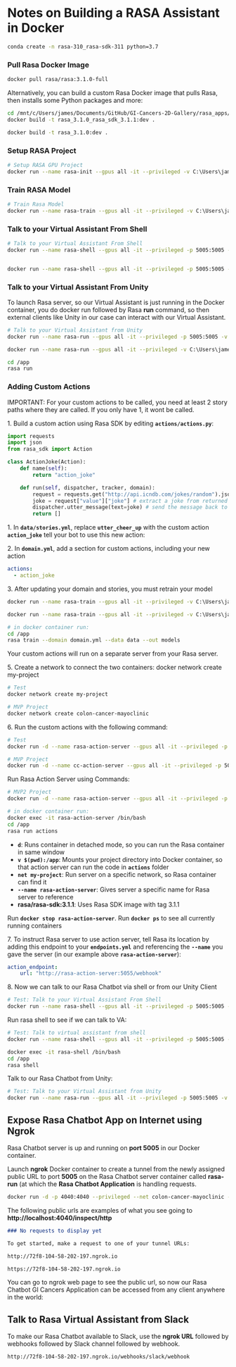 # Notes on Building a RASA Assistant in Docker

~~~bash
conda create -n rasa-310_rasa-sdk-311 python=3.7
~~~

### Pull Rasa Docker Image

~~~bash
docker pull rasa/rasa:3.1.0-full
~~~

Alternatively, you can build a custom Rasa Docker image that pulls Rasa, then installs some Python packages and more:

~~~bash
cd /mnt/c/Users/james/Documents/GitHub/GI-Cancers-2D-Gallery/rasa_apps/RasaDockerfile
docker build -t rasa_3.1.0_rasa_sdk_3.1.1:dev .

docker build -t rasa_3.1.0:dev .
~~~

### Setup RASA Project

~~~bash
# Setup RASA GPU Project
docker run --name rasa-init --gpus all -it --privileged -v C:\Users\james\Documents\GitHub\GI-Cancers-2D-Gallery\rasa_apps\colon_cancer_va:/app rasa/rasa:3.1.0-full init --no-prompt
~~~

### Train RASA Model

~~~bash
# Train Rasa Model
docker run --name rasa-train --gpus all -it --privileged -v C:\Users\james\Documents\GitHub\GI-Cancers-2D-Gallery\rasa_apps\colon_cancer_va:/app rasa/rasa:3.1.0-full train --domain domain.yml --data data --out models
~~~


### Talk to your Virtual Assistant From Shell

~~~bash
# Talk to your Virtual Assistant From Shell
docker run --name rasa-shell --gpus all -it --privileged -p 5005:5005 -v C:\Users\james\Documents\GitHub\GI-Cancers-2D-Gallery\rasa_apps\colon_cancer_va:/app rasa/rasa:3.1.0-full shell


docker run --name rasa-shell --gpus all -it --privileged -p 5005:5005 -v C:\Users\james\Documents\GitHub\GI-Cancers-2D-Gallery\rasa_apps\colon_cancer_va:/app rasa_3.1.0_rasa_sdk_3.1.1:dev shell
~~~

### Talk to your Virtual Assistant From Unity

To launch Rasa server, so our Virtual Assistant is just running in the Docker container, you do docker run followed by Rasa **run** command, so then external clients like Unity in our case can interact with our Virtual Assistant.

~~~bash
# Talk to your Virtual Assistant from Unity
docker run --name rasa-run --gpus all -it --privileged -p 5005:5005 -v C:\Users\james\Documents\GitHub\GI-Cancers-2D-Gallery\rasa_apps\colon_cancer_va:/app rasa/rasa:3.1.0-full run

docker run --name rasa-run --gpus all -it --privileged -v C:\Users\james\Documents\GitHub\GI-Cancers-2D-Gallery\rasa_apps\colon_cancer_va:/app --net colon-cancer-mayoclinic rasa_3.1.0_rasa_sdk_3.1.1:dev

cd /app
rasa run
~~~

### Adding Custom Actions

IMPORTANT: For your custom actions to be called, you need at least 2 story paths where they are called. If you only have 1, it wont be called.

1\. Build a custom action using Rasa SDK by editing **`actions/actions.py`**:

~~~python
import requests
import json
from rasa_sdk import Action

class ActionJoke(Action):
    def name(self):
        return "action_joke"

    def run(self, dispatcher, tracker, domain):
        request = requests.get("http://api.icndb.com/jokes/random").json() # make an api call
        joke = request["value"]["joke"] # extract a joke from returned json response
        dispatcher.utter_message(text=joke) # send the message back to the user
        return []

~~~

1\. In **`data/stories.yml`**, replace **`utter_cheer_up`** with the custom action **`action_joke`** tell your bot to use this new action:

2\. In **`domain.yml`**, add a section for custom actions, including your
new action

~~~yml
actions:
  - action_joke
~~~

3\. After updating your domain and stories, you must retrain your model

~~~bash
docker run --name rasa-train --gpus all -it --privileged -v C:\Users\james\Documents\GitHub\GI-Cancers-2D-Gallery\rasa_apps\colon_cancer_va:/app rasa/rasa:3.1.0-full train --domain domain.yml --data data --out models

docker run --name rasa-train --gpus all -it --privileged -v C:\Users\james\Documents\GitHub\GI-Cancers-2D-Gallery\rasa_apps\colon_cancer_va:/app rasa_3.1.0_rasa_sdk_3.1.1:dev

# in docker container run: 
cd /app
rasa train --domain domain.yml --data data --out models

~~~

Your custom actions will run on a separate server from your Rasa server.

5\. Create a network to connect the two containers: docker network create my-project

~~~bash
# Test
docker network create my-project

# MVP Project
docker network create colon-cancer-mayoclinic
~~~

6\. Run the custom actions with the following command: 

~~~bash
# Test
docker run -d --name rasa-action-server --gpus all -it --privileged -p 5055:5055 -v C:\Users\james\Documents\GitHub\GI-Cancers-2D-Gallery\rasa_apps\colon_cancer_va\actions:/app/actions --net my-project rasa/rasa-sdk:3.1.1

# MVP Project
docker run -d --name cc-action-server --gpus all -it --privileged -p 5055:5055 -v C:\Users\james\Documents\GitHub\GI-Cancers-2D-Gallery\rasa_apps\colon_cancer_va\actions:/app/actions --net colon-cancer-mayoclinic rasa/rasa-sdk:3.1.1
~~~

Run Rasa Action Server using Commands:

~~~bash
# MVP2 Project
docker run -d --name rasa-action-server --gpus all -it --privileged -p 5055:5055 -v C:\Users\james\Documents\GitHub\GI-Cancers-2D-Gallery\rasa_apps\colon_cancer_va:/app --net colon-cancer-mayoclinic rasa_3.1.0_rasa_sdk_3.1.1:dev

# in docker container run:
docker exec -it rasa-action-server /bin/bash
cd /app
rasa run actions
~~~

- **`d`**: Runs container in detached mode, so you can run the Rasa container in same window
- **`v $(pwd):/app`**: Mounts your project directory into Docker container, so that action server can run the code in **`actions`** folder
- **`net my-project`**: Run server on a specific network, so Rasa container can find it 
- **`--name rasa-action-server`**: Gives server a specific name for Rasa server to reference
- **rasa/rasa-sdk:3.1.1**: Uses Rasa SDK image with tag 3.1.1
  
Run **`docker stop rasa-action-server`**. Run **`docker ps`** to see all currently running containers

7\. To instruct Rasa server to use action server, tell Rasa its location by adding this endpoint to your **`endpoints.yml`** and referencing the **`--name`** you gave the server (in our example above **`rasa-action-server`**):

~~~yml
action_endpoint:
    url: "http://rasa-action-server:5055/webhook"
~~~

8\. Now we can talk to our Rasa Chatbot via shell or from our Unity Client

~~~bash
# Test: Talk to your Virtual Assistant From Shell
docker run --name rasa-shell --gpus all -it --privileged -p 5005:5005 -v C:\Users\james\Documents\GitHub\GI-Cancers-2D-Gallery\rasa_apps\colon_cancer_va:/app --net my-project rasa/rasa:3.1.0-full shell
~~~

Run rasa shell to see if we can talk to VA:

~~~bash
# Test: Talk to virtual assistant from shell
docker run --name rasa-shell --gpus all -it --privileged -p 5005:5005 -v C:\Users\james\Documents\GitHub\GI-Cancers-2D-Gallery\rasa_apps\colon_cancer_va:/app --net colon-cancer-mayoclinic rasa_3.1.0_rasa_sdk_3.1.1:dev

docker exec -it rasa-shell /bin/bash
cd /app
rasa shell
~~~

Talk to our Rasa Chatbot from Unity:

~~~bash
# Test: Talk to your Virtual Assistant from Unity
docker run --name rasa-run --gpus all -it --privileged -p 5005:5005 -v C:\Users\james\Documents\GitHub\GI-Cancers-2D-Gallery\rasa_apps\colon_cancer_va:/app --net my-project  rasa/rasa:3.1.0-full run
~~~

## Expose Rasa Chatbot App on Internet using Ngrok

Rasa Chatbot server is up and running on **port 5005** in our Docker container.

Launch **ngrok** Docker container to create a tunnel from the newly assigned public URL to port **5005** on the Rasa Chatbot server container called **rasa-run** (at which the **Rasa Chatbot Application** is handling requests.

~~~bash
docker run -d -p 4040:4040 --privileged --net colon-cancer-mayoclinic --name ngrok-integ-rasa wernight/ngrok ngrok http rasa-run:5005
~~~

The following public urls are examples of what you see going to **http://localhost:4040/inspect/http**

~~~md
### No requests to display yet

To get started, make a request to one of your tunnel URLs:

http://72f8-104-58-202-197.ngrok.io

https://72f8-104-58-202-197.ngrok.io
~~~

You can go to ngrok web page to see the public url, so now our Rasa Chatbot GI Cancers Application can be accessed from any client anywhere in the world:

## Talk to Rasa Virtual Assistant from Slack

To make our Rasa Chatbot available to Slack, use the **ngrok URL** followed by webhooks followed by Slack channel followed by webhook.

~~~bash
http://72f8-104-58-202-197.ngrok.io/webhooks/slack/webhook
~~~


